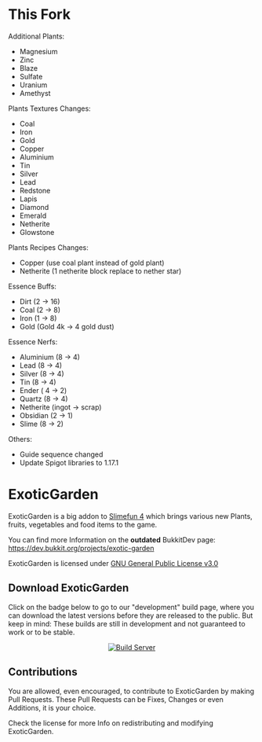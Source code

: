 # This Fork

Additional Plants:
+ Magnesium
+ Zinc
+ Blaze
+ Sulfate
+ Uranium
+ Amethyst

Plants Textures Changes:
+ Coal 
+ Iron
+ Gold
+ Copper
+ Aluminium
+ Tin
+ Silver
+ Lead
+ Redstone
+ Lapis
+ Diamond
+ Emerald
+ Netherite
+ Glowstone

Plants Recipes Changes:
+ Copper (use coal plant instead of gold plant)
+ Netherite (1 netherite block replace to nether star)

Essence Buffs:
+ Dirt (2 -> 16)
+ Coal (2 -> 8)
+ Iron (1 -> 8)
+ Gold (Gold 4k -> 4 gold dust)

Essence Nerfs:
+ Aluminium (8 -> 4)
+ Lead (8 -> 4)
+ Silver (8 -> 4)
+ Tin (8 -> 4)
+ Ender ( 4 -> 2)
+ Quartz (8 -> 4)
+ Netherite (ingot -> scrap)
+ Obsidian (2 -> 1)
+ Slime (8 -> 2)

Others:
+ Guide sequence changed
+ Update Spigot libraries to 1.17.1

# ExoticGarden

ExoticGarden is a big addon to [Slimefun 4](https://github.com/TheBusyBiscuit/Slimefun4) which brings various new Plants, fruits, vegetables and food items to the game.

You can find more Information on the **outdated** BukkitDev page:
https://dev.bukkit.org/projects/exotic-garden

ExoticGarden is licensed under 
[GNU General Public License v3.0](https://github.com/TheBusyBiscuit/ExoticGarden/blob/master/LICENSE)

## Download ExoticGarden
Click on the badge below to go to our "development" build page, where you can download the latest versions before they are released to the public. 
But keep in mind: These builds are still in development and not guaranteed to work or to be stable.

<p align="center">
  <a href="https://thebusybiscuit.github.io/builds/TheBusyBiscuit/ExoticGarden/master/">
    <img src="https://thebusybiscuit.github.io/builds/TheBusyBiscuit/ExoticGarden/master/badge.svg" alt="Build Server"/>
  </a>
</p>

## Contributions

You are allowed, even encouraged, to contribute to ExoticGarden by making Pull Requests.
These Pull Requests can be Fixes, Changes or even Additions, it is your choice.

Check the license for more Info on redistributing and modifying ExoticGarden.
